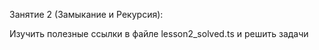 Занятие 2 (Замыкание и Рекурсия):

Изучить полезные ссылки в файле lesson2_solved.ts и решить задачи


